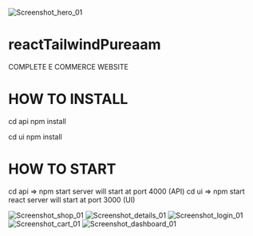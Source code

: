 ![Screenshot_hero_01](https://github.com/rafiulkabir1999/reactTailwindPureaam/assets/48178490/b0302bcc-f5ea-45d1-aeec-bbb83036756a)
# reactTailwindPureaam

COMPLETE E COMMERCE WEBSITE




# HOW TO INSTALL

cd api 
npm  install

cd ui
npm install



# HOW TO START
cd api => npm start server will start at port 4000 (API)
cd ui => npm start react server will start at port 3000 (UI)


![Screenshot_shop_01](https://github.com/rafiulkabir1999/reactTailwindPureaam/assets/48178490/89347d57-0b76-4ee2-a955-ef798b48e12b)
![Screenshot_details_01](https://github.com/rafiulkabir1999/reactTailwindPureaam/assets/48178490/dcfa3d1d-ebbf-41fb-a56a-e794a20b5f61)
![Screenshot_login_01](https://github.com/rafiulkabir1999/reactTailwindPureaam/assets/48178490/aa843667-3f4f-4e2e-b296-ca77fc96791e)
![Screenshot_cart_01](https://github.com/rafiulkabir1999/reactTailwindPureaam/assets/48178490/aa495da5-107b-473d-a790-4ca07b6aacd3)
![Screenshot_dashboard_01](https://github.com/rafiulkabir1999/reactTailwindPureaam/assets/48178490/b7532c2b-8a52-4e6a-88ee-c8a6d8898925)


